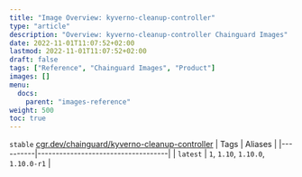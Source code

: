 ```yaml
---
title: "Image Overview: kyverno-cleanup-controller"
type: "article"
description: "Overview: kyverno-cleanup-controller Chainguard Images"
date: 2022-11-01T11:07:52+02:00
lastmod: 2022-11-01T11:07:52+02:00
draft: false
tags: ["Reference", "Chainguard Images", "Product"]
images: []
menu:
  docs:
    parent: "images-reference"
weight: 500
toc: true
---
```


`stable` [cgr.dev/chainguard/kyverno-cleanup-controller](https://github.com/chainguard-images/images/tree/main/images/kyverno-cleanup-controller)
| Tags     | Aliases                            |
|----------|------------------------------------|
| `latest` | `1`, `1.10`, `1.10.0`, `1.10.0-r1` |



